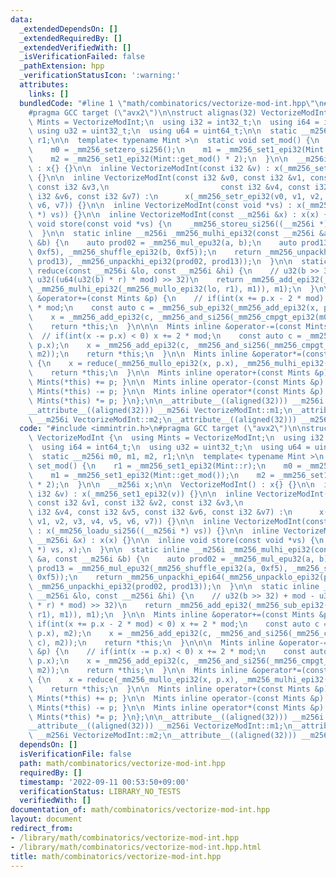 ```yaml
---
data:
  _extendedDependsOn: []
  _extendedRequiredBy: []
  _extendedVerifiedWith: []
  _isVerificationFailed: false
  _pathExtension: hpp
  _verificationStatusIcon: ':warning:'
  attributes:
    links: []
  bundledCode: "#line 1 \"math/combinatorics/vectorize-mod-int.hpp\"\n#include <immintrin.h>\n\
    #pragma GCC target (\"avx2\")\n\nstruct alignas(32) VectorizeModInt {\n  using\
    \ Mints = VectorizeModInt;\n  using i32 = int32_t;\n  using i64 = int64_t;\n \
    \ using u32 = uint32_t;\n  using u64 = uint64_t;\n\n  static __m256i m0, m1, m2,\
    \ r1;\n\n  template< typename Mint >\n  static void set_mod() {\n    r1 = _mm256_set1_epi32(Mint::r);\n\
    \    m0 = _mm256_setzero_si256();\n    m1 = _mm256_set1_epi32(Mint::get_mod());\n\
    \    m2 = _mm256_set1_epi32(Mint::get_mod() * 2);\n  }\n\n  __m256i x;\n\n  VectorizeModInt()\
    \ : x{} {}\n\n  inline VectorizeModInt(const i32 &v) : x(_mm256_set1_epi32(v))\
    \ {}\n\n  inline VectorizeModInt(const i32 &v0, const i32 &v1, const i32 &v2,\
    \ const i32 &v3,\n                         const i32 &v4, const i32 &v5, const\
    \ i32 &v6, const i32 &v7) :\n      x(_mm256_setr_epi32(v0, v1, v2, v3, v4, v5,\
    \ v6, v7)) {}\n\n  inline VectorizeModInt(const void *vs) : x(_mm256_loadu_si256((__m256i\
    \ *) vs)) {}\n\n  inline VectorizeModInt(const __m256i &x) : x(x) {}\n\n  inline\
    \ void store(const void *vs) {\n    _mm256_storeu_si256((__m256i *) vs, x);\n\
    \  }\n\n  static inline __m256i _mm256_mulhi_epi32(const __m256i &a, const __m256i\
    \ &b) {\n    auto prod02 = _mm256_mul_epu32(a, b);\n    auto prod13 = _mm256_mul_epu32(_mm256_shuffle_epi32(a,\
    \ 0xf5), _mm256_shuffle_epi32(b, 0xf5));\n    return _mm256_unpackhi_epi64(_mm256_unpacklo_epi32(prod02,\
    \ prod13), _mm256_unpackhi_epi32(prod02, prod13));\n  }\n\n  static inline __m256i\
    \ reduce(const __m256i &lo, const __m256i &hi) {\n    // u32(b >> 32) + mod -\
    \ u32((u64(u32(b) * r) * mod) >> 32)\n    return _mm256_add_epi32(_mm256_sub_epi32(hi,\
    \ _mm256_mulhi_epi32(_mm256_mullo_epi32(lo, r1), m1)), m1);\n  }\n\n  Mints inline\
    \ &operator+=(const Mints &p) {\n    // if(int(x += p.x - 2 * mod) < 0) x += 2\
    \ * mod;\n    const auto c = _mm256_sub_epi32(_mm256_add_epi32(x, p.x), m2);\n\
    \    x = _mm256_add_epi32(c, _mm256_and_si256(_mm256_cmpgt_epi32(m0, c), m2));\n\
    \    return *this;\n  }\n\n\n  Mints inline &operator-=(const Mints &p) {\n  \
    \  // if(int(x -= p.x) < 0) x += 2 * mod;\n    const auto c = _mm256_sub_epi32(x,\
    \ p.x);\n    x = _mm256_add_epi32(c, _mm256_and_si256(_mm256_cmpgt_epi32(m0, c),\
    \ m2));\n    return *this;\n  }\n\n  Mints inline &operator*=(const Mints &p)\
    \ {\n    x = reduce(_mm256_mullo_epi32(x, p.x), _mm256_mulhi_epi32(x, p.x));\n\
    \    return *this;\n  }\n\n  Mints inline operator+(const Mints &p) const { return\
    \ Mints(*this) += p; }\n\n  Mints inline operator-(const Mints &p) const { return\
    \ Mints(*this) -= p; }\n\n  Mints inline operator*(const Mints &p) const { return\
    \ Mints(*this) *= p; }\n};\n\n__attribute__((aligned(32))) __m256i VectorizeModInt::m0;\n\
    __attribute__((aligned(32))) __m256i VectorizeModInt::m1;\n__attribute__((aligned(32)))\
    \ __m256i VectorizeModInt::m2;\n__attribute__((aligned(32))) __m256i VectorizeModInt::r1;\n"
  code: "#include <immintrin.h>\n#pragma GCC target (\"avx2\")\n\nstruct alignas(32)\
    \ VectorizeModInt {\n  using Mints = VectorizeModInt;\n  using i32 = int32_t;\n\
    \  using i64 = int64_t;\n  using u32 = uint32_t;\n  using u64 = uint64_t;\n\n\
    \  static __m256i m0, m1, m2, r1;\n\n  template< typename Mint >\n  static void\
    \ set_mod() {\n    r1 = _mm256_set1_epi32(Mint::r);\n    m0 = _mm256_setzero_si256();\n\
    \    m1 = _mm256_set1_epi32(Mint::get_mod());\n    m2 = _mm256_set1_epi32(Mint::get_mod()\
    \ * 2);\n  }\n\n  __m256i x;\n\n  VectorizeModInt() : x{} {}\n\n  inline VectorizeModInt(const\
    \ i32 &v) : x(_mm256_set1_epi32(v)) {}\n\n  inline VectorizeModInt(const i32 &v0,\
    \ const i32 &v1, const i32 &v2, const i32 &v3,\n                         const\
    \ i32 &v4, const i32 &v5, const i32 &v6, const i32 &v7) :\n      x(_mm256_setr_epi32(v0,\
    \ v1, v2, v3, v4, v5, v6, v7)) {}\n\n  inline VectorizeModInt(const void *vs)\
    \ : x(_mm256_loadu_si256((__m256i *) vs)) {}\n\n  inline VectorizeModInt(const\
    \ __m256i &x) : x(x) {}\n\n  inline void store(const void *vs) {\n    _mm256_storeu_si256((__m256i\
    \ *) vs, x);\n  }\n\n  static inline __m256i _mm256_mulhi_epi32(const __m256i\
    \ &a, const __m256i &b) {\n    auto prod02 = _mm256_mul_epu32(a, b);\n    auto\
    \ prod13 = _mm256_mul_epu32(_mm256_shuffle_epi32(a, 0xf5), _mm256_shuffle_epi32(b,\
    \ 0xf5));\n    return _mm256_unpackhi_epi64(_mm256_unpacklo_epi32(prod02, prod13),\
    \ _mm256_unpackhi_epi32(prod02, prod13));\n  }\n\n  static inline __m256i reduce(const\
    \ __m256i &lo, const __m256i &hi) {\n    // u32(b >> 32) + mod - u32((u64(u32(b)\
    \ * r) * mod) >> 32)\n    return _mm256_add_epi32(_mm256_sub_epi32(hi, _mm256_mulhi_epi32(_mm256_mullo_epi32(lo,\
    \ r1), m1)), m1);\n  }\n\n  Mints inline &operator+=(const Mints &p) {\n    //\
    \ if(int(x += p.x - 2 * mod) < 0) x += 2 * mod;\n    const auto c = _mm256_sub_epi32(_mm256_add_epi32(x,\
    \ p.x), m2);\n    x = _mm256_add_epi32(c, _mm256_and_si256(_mm256_cmpgt_epi32(m0,\
    \ c), m2));\n    return *this;\n  }\n\n\n  Mints inline &operator-=(const Mints\
    \ &p) {\n    // if(int(x -= p.x) < 0) x += 2 * mod;\n    const auto c = _mm256_sub_epi32(x,\
    \ p.x);\n    x = _mm256_add_epi32(c, _mm256_and_si256(_mm256_cmpgt_epi32(m0, c),\
    \ m2));\n    return *this;\n  }\n\n  Mints inline &operator*=(const Mints &p)\
    \ {\n    x = reduce(_mm256_mullo_epi32(x, p.x), _mm256_mulhi_epi32(x, p.x));\n\
    \    return *this;\n  }\n\n  Mints inline operator+(const Mints &p) const { return\
    \ Mints(*this) += p; }\n\n  Mints inline operator-(const Mints &p) const { return\
    \ Mints(*this) -= p; }\n\n  Mints inline operator*(const Mints &p) const { return\
    \ Mints(*this) *= p; }\n};\n\n__attribute__((aligned(32))) __m256i VectorizeModInt::m0;\n\
    __attribute__((aligned(32))) __m256i VectorizeModInt::m1;\n__attribute__((aligned(32)))\
    \ __m256i VectorizeModInt::m2;\n__attribute__((aligned(32))) __m256i VectorizeModInt::r1;\n"
  dependsOn: []
  isVerificationFile: false
  path: math/combinatorics/vectorize-mod-int.hpp
  requiredBy: []
  timestamp: '2022-09-11 00:53:50+09:00'
  verificationStatus: LIBRARY_NO_TESTS
  verifiedWith: []
documentation_of: math/combinatorics/vectorize-mod-int.hpp
layout: document
redirect_from:
- /library/math/combinatorics/vectorize-mod-int.hpp
- /library/math/combinatorics/vectorize-mod-int.hpp.html
title: math/combinatorics/vectorize-mod-int.hpp
---
```

